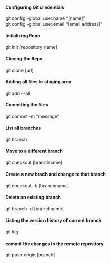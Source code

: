 #### Configuring Git credentials 
  git config –global user.name “[name]”  
  git config –global user.email “[email address]”  
  
#### Initializing Repo
  git init [repository name]
  
#### Cloning the Repo
  git clone [url]
  
#### Adding all files to staging area
  git add --all
  
#### Commiting the files
  git commit -m "message"
  
#### List all branches
  git branch

#### Move to a different branch
  git checkout [branchname]
  
#### Create a new brach and change to that branch
  git checkout -b [branchname]
  
#### Delete an existing branch
  git branch -d [branchname]
  
#### Listing the version history of current branch
  git log

#### commit the changes to the remote repository
git push origin [branch]




